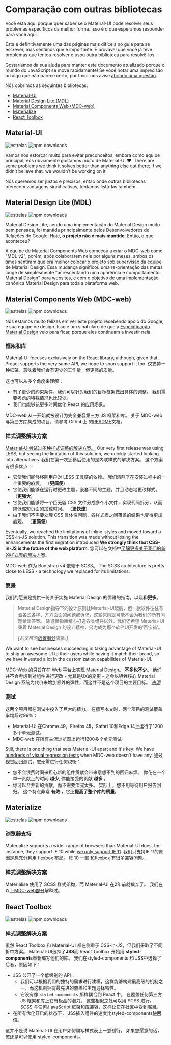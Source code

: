 # Comparação com outras bibliotecas

<p class="description">Você está aqui porque quer saber se o Material-UI pode resolver seus problemas específicos da melhor forma. Isso é o que esperamos responder para você aqui.</p>

Esta é definitivamente uma das páginas mais difíceis no guia para se escrever, mas sentimos que é importante. É provável que você já teve problemas que tentou resolver e usou outra biblioteca para resolvê-los.

Gostaríamos da sua ajuda para manter este documento atualizado porque o mundo do JavaScript se move rapidamente! Se você notar uma imprecisão ou algo que não parece certo, por favor nos avise [abrindo uma questão](https://github.com/mui-org/material-ui/issues/new?title=[docs]+Inaccuracy+in+comparison+guide).

Nós cobrimos as seguintes bibliotecas:

- [Material-UI](#material-ui)
- [Material Design Lite (MDL)](#material-design-lite-mdl)
- [Material Components Web (MDC-web)](#material-components-web-mdc-web)
- [Materialize](#materialize)
- [React Toolbox](#react-toolbox)

## Material-UI

![estrelas](https://img.shields.io/github/stars/mui-org/material-ui.svg?style=social&label=Stars) ![npm downloads](https://img.shields.io/npm/dm/@material-ui/core.svg)

Vamos nos esforçar muito para evitar preconceitos, embora como equipe principal, nós obviamente gostamos muito de Material-UI ❤️. There are some problems we think it solves better than anything else out there; if we didn’t believe that, we wouldn’t be working on it

Nós queremos ser justos e precisos, então onde outras bibliotecas oferecem vantagens significativas, tentamos listá-las também.

## Material Design Lite (MDL)

![estrelas](https://img.shields.io/github/stars/google/material-design-lite.svg?style=social&label=Stars) ![npm downloads](https://img.shields.io/npm/dm/material-design-lite.svg)

Material Design Lite, sendo uma implementação do Material Design muito bem pensada, foi mantida principalmente pelos Desenvolvedores de Relações do Google. Hoje, **o projeto não é mais mantido**. Então, o que aconteceu?

A equipe de Material Components Web começou a criar o MDC-web como "MDL v2", porém, após colaborarem nele por alguns meses, ambos os times sentiram que era melhor colocar o projeto sob supervisão da equipe de Material Design. Essa mudança significou uma re-orientação das metas longe de simplesmente "acrescentando uma aparência e comportamento Material Design" para websites, e com o objetivo de uma implementação canônica Material Design para toda a plataforma web.

## Material Components Web (MDC-web)

![estrelas](https://img.shields.io/github/stars/material-components/material-components-web.svg?style=social&label=Stars) ![npm downloads](https://img.shields.io/npm/dm/material-components-web.svg)

Nós estamos muito felizes em ver este projeto recebendo apoio do Google, e sua equipe de design. Isso é um sinal claro de que a [Especificação Material Design](https://material.io/design/) veio para ficar, porque eles continuam a investir nela.

### 框架和库

Material-UI focuses exclusively on the React library, although, given that Preact supports the very same API, we hope to soon support it too. 仅支持一种框架，意味着我们会有更少的工作量，但更高的质量。

这也可以从多个角度来理解：

- 有了更少的约束条件，我们可以针对我们的目标框架做出具体的调整。 我们需要考虑的特殊情况也比较少。
- 我们也能够花更多时间优化 React 的应用场景。

MDC-web 从一开始就被设计为完全兼容第三方 JS 框架和库。 关于 MDC-web 与第三方库集成的项目，请参考 Github上 的[README](https://github.com/material-components/material-components-web/#material-components-for-the-web)文档。

### 样式调整解决方案

[Material-UI尝试过多种样式调整的解决方案。](https://github.com/oliviertassinari/a-journey-toward-better-style) Our very first release was using LESS, but seeing the limitation of this solution, we quickly started looking into alternatives. 我们在第一次迁移后使用的是内联样式的解决方案。 这个方案有很多优点：

- 它使我们能够移除用户对 LESS 工具链的依赖。 我们清除了在安装过程中的一个重要的麻烦。 （**更简便**）
- 它使我们能够在运行时更改主题，嵌套不同的主题，并且动态地更改样式。 （**更强大**）
- 它使我们能够将一个巨无霸 CSS 文件分成多个小文件，实现代码拆分，从而降低缩短页面的加载时间。 （**更快速**）
- 由于我们不需要处理 CSS 具体性问题，各样式表之间覆盖的结果也变得更加直观。 （**更简便**）

Eventually, we reached the limitations of inline-styles and moved toward a CSS-in-JS solution. This transition was made without losing the enhancements the first migration introduced **We strongly think that CSS-in-JS is the future of the web platform**. 您可以在文档中[了解更多关于我们的新的样式表的解决方案](/customization/css-in-js/)。

MDC-web 作为 Bootstrap v4 依赖于 SCSS。 The SCSS architecture is pretty close to LESS - a technology we replaced for its limitations.

### 愿景

我们的愿景是提供一份关于实施 Material Design 的优雅的指南，以及**和更多**。

> Material Design指导下的设计原则让Material-UI起航，但一款软件往往有着各式各样、方方面面的问题或诉求，这些原则就可能不会为我们的所有问题给出答案。 除遵循指南精心打造各类组件以外，我们还希望 Material-UI 秉着 Material Design 的设计精神，努力成为那个软件UI开发的‘百宝箱’。
> 
> *[从文档的[远景部分](/discover-more/vision/)摘录。]*

We want to see businesses succeeding in taking advantage of Material-UI to ship an awesome UI to their users while having it match their brand, so we have invested a lot in the customization capabilities of Material-UI.

MDC-Web 的只旨在在 Web 平台上实现 Material Design。 **不多也不少**。 他们并不会考虑到对组件进行更改 - 尤其是UX的变更 - 这会以牺牲核心 Material Design 系统为代价来增加额外的弹性，而这并不是这个项目的主要目标。 *[来源](https://github.com/mui-org/material-ui/issues/6799#issuecomment-299925174)*

### 测试

这两个项目都在测试中投入了巨大的精力。 在撰写本文时，两个项目的测试覆盖率均超过99％：

- Material-UI 在Chrome 49，Firefox 45，Safari 10和Edge 14上运行了1200多个单元测试。
- MDC-web 在所有主流浏览器上运行1200多个单元测试。

Still, there is one thing that sets Material-UI apart and it's key: We have [hundreds of visual regression tests](https://www.argos-ci.com/mui-org/material-ui) when MDC-web doesn't have any. 通过视觉回归测试，您无需进行任何权衡：

- 您不会浪费时间来担心新的组件贡献会带来意想不到的回归麻烦。 你花在一个单一贡献上的时间 **越少**, 你能接受的贡献 **越多** 。
- 你可以合并新的贡献，而不需要深究太多。 实际上，您不用等待用户报告回归。 这个特点非常 **有效** ，它还**提高了整个库的质量**。

## Materialize

![estrelas](https://img.shields.io/github/stars/Dogfalo/materialize.svg?style=social&label=Stars) ![npm downloads](https://img.shields.io/npm/dm/materialize-css.svg)

### 浏览器支持

Materialize supports a wider range of browsers than Material-UI does, for instance, they support IE 10 while [we only support IE 11](/getting-started/supported-platforms/). 我们只支持IE 11的原因是想充分利用 flexbox 布局。 IE 10 一直 和flexbox 有很多兼容问题。

### 样式调整解决方案

Materialise 使用了 SCSS 样式架构，而 Material-UI 在2年前就摈弃了。 我们在以上[MDC-web部分](#styling-solution)解释过。

## React Toolbox

![estrelas](https://img.shields.io/github/stars/react-toolbox/react-toolbox.svg?style=social&label=Stars) ![npm downloads](https://img.shields.io/npm/dm/react-toolbox.svg)

### 样式调整解决方案

虽然 React Toolbox 和 Material-UI 都在侧重于 CSS-in-JS，但我们采取了不同折中方案。 Material-UI选择了**JSS**而 React Toolbox 开始用 **styled-components**重新编写他们的库。 我们在styled-components 和 JSS中选择了后者，原因如下：

- JSS 公开了一个低级别的 API： 
  - 我们可以根据我们的独特的需求进行建模，这样能够构建最高级的机制之一，而这机制拥有最先进的覆盖和主题选择特性。
  - 它没有像 `styled-components` 那样耦合到 React 中。 在覆盖任何第三方 JS 框架和库上它有极高的潜力。 这些相似之处可以用 SCSS 进行。 SCSS 与任何J avaScript 框架和库兼容，这样让它在社区中受到瞩目。
- 在所有优化开启的状态下， JSS插入组件的速度比styled-components[快两倍](https://github.com/A-gambit/CSS-IN-JS-Benchmarks/blob/master/RESULT.md)。

这并不是说 Material-UI 在用户如何编写样式表上一意孤行。 如果您愿意的话，您还是可以使用 styled-components。
